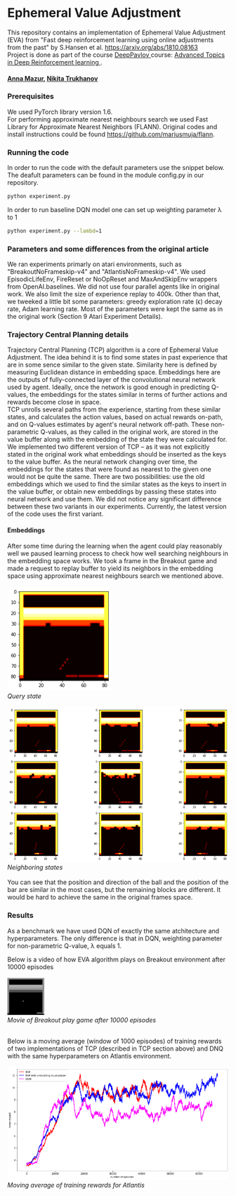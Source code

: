 # Ephemeral Value Adjustment

This repository contains an implementation of Ephemeral Value Adjustment (EVA) from "Fast deep reinforcement learning using online adjustments from the past" by S.Hansen et al. https://arxiv.org/abs/1810.08163 </br>
Project is done as part of the course <a href="http://deeppavlov.ai">DeepPavlov </a> course: <a href="http://deeppavlov.ai/rl_course_2020"> Advanced Topics in Deep Reinforcement learning </a>. 

#### <a href="https://github.com/amfolity/">Anna Mazur</a>, <a href="https://github.com/darthrevenge">Nikita Trukhanov</a>

### Prerequisites
We used PyTorch library version 1.6.</br>
For performing approximate nearest neighbours search we used Fast Library for Approximate Nearest Neighbors (FLANN).
Original codes and install instructions could be found https://github.com/mariusmuja/flann.

### Running the code

In order to run the code with the default parameters use the snippet below. The deafult parameters can be found in the module config.py in our repository.

```sh
python experiment.py
```

In order to run baseline DQN model one can set up weighting parameter &lambda; to 1

```sh
python experiment.py --lambd=1
```

### Parameters and some differences from the original article
We ran experiments primarly on atari environments, such as "BreakoutNoFrameskip-v4" and "AtlantisNoFrameskip-v4". We used EpisodicLifeEnv, FireReset or NoOpReset and MaxAndSkipEnv wrappers from OpenAI.baselines. We did not use four parallel agents like in original work. We also limit the size of experience replay to 400k. Other than that, we tweeked a little bit some parameters: greedy exploration rate (&varepsilon;) decay rate, Adam learning rate. Most of the parameters were kept the same as in the original work (Section 9 Atari Experiment Details).</br>
### Trajectory Central Planning details
Trajectory Central Planning (TCP) algorithm is a core of Ephemeral Value Adjustment. The idea behind it is to find some states in past experience that are in some sence similar to the given state. Similarity here is defined by measuring Euclidean distance in embedding space. Embeddings here are the outputs of fully-connected layer of the convolutional neural network used by agent. Ideally, once the network is good enough in predicting Q-values, the embeddings for the states similar in terms of further actions and rewards become close in space.</br>
TCP unrolls several paths from the experience, starting from these similar states, and calculates the action values, based on actual rewards on-path, and on Q-values estimates by agent's neural network off-path. These non-parametric Q-values, as they called in the original work, are stored in the value buffer along with the embedding of the state they were calculated for.</br>
We implemented two different version of TCP &ndash; as it was not explicitly stated in the original work what embeddings should be inserted as the keys to the value buffer. As the neural network changing over time, the embeddings for the states that were found as nearest to the given one would not be quite the same. There are two possibilities: use the old embeddings which we used to find the similar states as the keys to insert in the value buffer, or obtain new embeddings by passing these states into neural network and use them. We did not notice any significant difference between these two variants in our experiments. Currently, the latest version of the code uses the first variant.
#### Embeddings
After some time during the learning when the agent could play reasonably well we paused learning process to check how well searching neighbours in the embedding space works.
We took a frame in the Breakout game and made a request to replay buffer to yield its neighbors in the embedding space using approximate nearest neighbours search we mentioned above.</br></br>
![query state](pictures/state_breakout.png)
</br>*Query state* </br></br>
![neighboring states](pictures/neighbors_breakout.png)
</br>*Neighboring states* </br></br>
You can see that the position and direction of the ball and the position of the bar are similar in the most cases, but the remaining blocks are different. It would be hard to achieve the same in the original frames space.


### Results
As a benchmark we have used DQN of exactly the same atchitecture and hyperparameters. The only difference is that in DQN, weighting parameter for non-parametric Q-value, &lambda; equals 1. </br>

Below is a video of how EVA algorithm plays on Breakout environment after 10000 episodes </br></br>
![movie breakout](pictures/movie-10000.gif)
</br>*Movie of Breakout play game after 10000 episodes* </br></br>
 
Below is a moving average (window of 1000 episodes) of training rewards of two implementations of TCP (described in TCP section above) and DNQ with the same hyperparameters on Atlantis environment.</br></br>
![atlantis rewards](pictures/atlantis.png)
</br>*Moving average of training rewards for Atlantis* </br></br>
